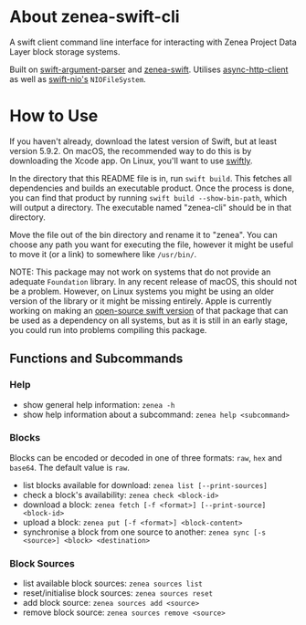 # About zenea-swift-cli

A swift client command line interface for interacting with Zenea Project Data Layer block storage systems.

Built on [swift-argument-parser](https://github.com/apple/swift-argument-parser) and [zenea-swift](https://github.com/glasfisch3000/zenea-swift).
Utilises [async-http-client](https://github.com/swift-server/async-http-client) as well as [swift-nio's](https://github.com/apple/swift-nio) `NIOFileSystem`.

# How to Use

If you haven't already, download the latest version of Swift, but at least version 5.9.2. On macOS, the recommended way to do this is by downloading the Xcode app. On Linux, you'll want to use [swiftly](https://github.com/swift-server/swiftly).

In the directory that this README file is in, run `swift build`. This fetches all dependencies and builds an executable product.
Once the process is done, you can find that product by running `swift build --show-bin-path`, which will output a directory. The executable named "zenea-cli" should be in that directory.

Move the file out of the bin directory and rename it to "zenea".
You can choose any path you want for executing the file, however it might be useful to move it (or a link) to somewhere like `/usr/bin/`.

NOTE: This package may not work on systems that do not provide an adequate `Foundation` library. In any recent release of macOS, this should not be a problem. However, on Linux systems you might be using an older version of the library or it might be missing entirely. Apple is currently working on making an [open-source swift version](https://github.com/apple/swift-foundation) of that package that can be used as a dependency on all systems, but as it is still in an early stage, you could run into problems compiling this package.

## Functions and Subcommands

### Help
- show general help information: `zenea -h`
- show help information about a subcommand: `zenea help <subcommand>`

### Blocks
Blocks can be encoded or decoded in one of three formats: `raw`, `hex` and `base64`. The default value is `raw`.

- list blocks available for download: `zenea list [--print-sources]`
- check a block's availability: `zenea check <block-id>`
- download a block: `zenea fetch [-f <format>] [--print-source] <block-id>`
- upload a block: `zenea put [-f <format>] <block-content>`
- synchronise a block from one source to another: `zenea sync [-s <source>] <block> <destination>`

### Block Sources
- list available block sources: `zenea sources list`
- reset/initialise block sources: `zenea sources reset`
- add block source: `zenea sources add <source>`
- remove block source: `zenea sources remove <source>`
